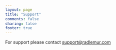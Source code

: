 ```yaml
---
layout: page
title: "Support"
comments: false
sharing: false
footer: true
---
```


For support please contact <support@radlemur.com>

